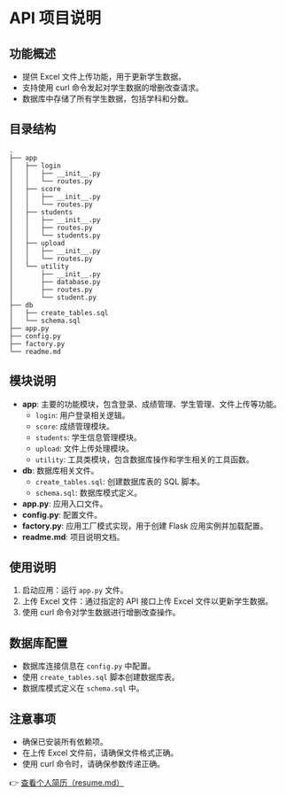 # API 项目说明

## 功能概述
- 提供 Excel 文件上传功能，用于更新学生数据。
- 支持使用 curl 命令发起对学生数据的增删改查请求。
- 数据库中存储了所有学生数据，包括学科和分数。

## 目录结构
```
.
├── app
│   ├── login
│   │   ├── __init__.py
│   │   └── routes.py
│   ├── score
│   │   ├── __init__.py
│   │   └── routes.py
│   ├── students
│   │   ├── __init__.py
│   │   ├── routes.py
│   │   └── students.py
│   ├── upload
│   │   ├── __init__.py
│   │   └── routes.py
│   └── utility
│       ├── __init__.py
│       ├── database.py
│       ├── routes.py
│       └── student.py
├── db
│   ├── create_tables.sql
│   └── schema.sql
├── app.py
├── config.py
├── factory.py
└── readme.md
```

## 模块说明
- **app**: 主要的功能模块，包含登录、成绩管理、学生管理、文件上传等功能。
  - `login`: 用户登录相关逻辑。
  - `score`: 成绩管理模块。
  - `students`: 学生信息管理模块。
  - `upload`: 文件上传处理模块。
  - `utility`: 工具类模块，包含数据库操作和学生相关的工具函数。
- **db**: 数据库相关文件。
  - `create_tables.sql`: 创建数据库表的 SQL 脚本。
  - `schema.sql`: 数据库模式定义。
- **app.py**: 应用入口文件。
- **config.py**: 配置文件。
- **factory.py**: 应用工厂模式实现，用于创建 Flask 应用实例并加载配置。
- **readme.md**: 项目说明文档。

## 使用说明
1. 启动应用：运行 `app.py` 文件。
2. 上传 Excel 文件：通过指定的 API 接口上传 Excel 文件以更新学生数据。
3. 使用 curl 命令对学生数据进行增删改查操作。

## 数据库配置
- 数据库连接信息在 `config.py` 中配置。
- 使用 `create_tables.sql` 脚本创建数据库表。
- 数据库模式定义在 `schema.sql` 中。

## 注意事项
- 确保已安装所有依赖项。
- 在上传 Excel 文件前，请确保文件格式正确。
- 使用 curl 命令时，请确保参数传递正确。

👉 [查看个人简历（resume.md）](./resume.md)
